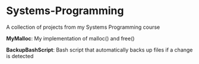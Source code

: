 # Systems-Programming
A collection of projects from my Systems Programming course

**MyMalloc**: My implementation of malloc() and free()

**BackupBashScript**: Bash script that automatically backs up files if a change is detected
